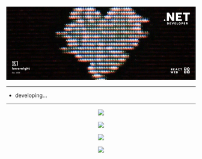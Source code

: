 ﻿<p align="center">
<img src="banner_7.png" alt="banner">
</p>

---

- developing...


---

<p align="center">
<img src="https://github-profile-trophy.vercel.app/?username=lowern1ght">
</p>

<p align="center">
<img src="http://github-profile-summary-cards.vercel.app/api/cards/profile-details?username=lowern1ght&theme=default">
</p>

<p align=center>
<img src="https://streak-stats.demolab.com?user=lowern1ght&theme=default&hide_border=true&border_radius=2&date_format=M%20j%5B%2C%20Y%5D">
</p>

<p align=center>
<img src="https://github.r2v.ch/codewars?user=lowern1ght&theme=light">
</p>




